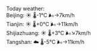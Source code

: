 Today weather:  
Beijing: ☀️   🌡️-1°C 🌬️→7km/h  
Tianjin: ☀️   🌡️+0°C 🌬️→11km/h  
Shijiazhuang: ☀️   🌡️+3°C 🌬️↘7km/h  
Tangshan: ☁️   🌡️-5°C 🌬️→11km/h  
